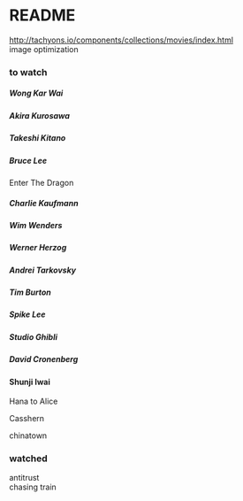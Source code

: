 # README  

http://tachyons.io/components/collections/movies/index.html  
image optimization

### to watch  


##### Wong Kar Wai

##### Akira Kurosawa  

##### Takeshi Kitano


##### Bruce Lee  

Enter The Dragon

##### Charlie Kaufmann  

##### Wim Wenders

##### Werner Herzog 

##### Andrei Tarkovsky  

##### Tim Burton  

##### Spike Lee  

##### Studio Ghibli

##### David Cronenberg

#### Shunji Iwai

Hana to Alice  

Casshern  

chinatown

### watched  

antitrust  
chasing train


